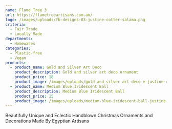 ```yaml
---
name: Flame Tree 3
url: https://flametreeartisans.com.au/
logo: /images/uploads/fb-designs-03-justine-cotter-salama.png
criteria:
  - Fair Trade
  - Locally Made
departments:
  - Homewares
categories:
  - Plastic-free
  - Vegan
products:
  - product_name: Gold and Silver Art Deco
    product_description: Gold and silver art deco ornament
    product_price: 18
    product_image: /images/uploads/gold-and-silver-art-deco-e-justine-cotter-salama.jpg
  - product_name: Medium Blue Iridescent Ball
    product_description: Medium Blue Iridescent Ball
    product_price: 15
    product_image: /images/uploads/medium-blue-iridescent-ball-justine-cotter-salama.jpg
---
```


Beautifully Unique and Eclectic Handblown Christmas Ornaments and Decorations Made By Egyptian Artisans
